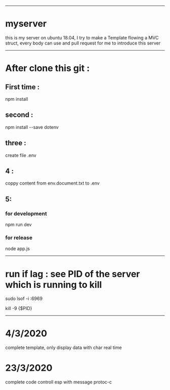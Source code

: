 ***
# myserver
this is my server on ubuntu 18.04, I try to make a Template flowing a MVC struct, every body can use and pull request for me to introduce this server

***
# After clone this git :
 ## First time : 
 npm install 
 
 ## second :
 npm install --save dotenv

 ## three :
 create file .env 

 ## 4 : 
 coppy content from env.document.txt to .env
 
 ## 5: 
 ### for development 
 npm run dev 
 ### for release
 node app.js
 
***
# run if lag : see PID of the server which is running to kill
 sudo lsof -i :6969
 
 kill -9 {$PID}
 ***
# 4/3/2020 
 complete template, only display data with char real time 
# 23/3/2020
 complete code controll esp with message protoc-c
